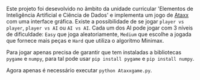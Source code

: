 Este projeto foi desevolvido no âmbito da unidade curricular 'Elementos de Inteligência Artificial e Ciência de Dados' e implementa um jogo de [Ataxx](https://en.wikipedia.org/wiki/Ataxx) com uma interface gráfica. Existe a possibilidade de se jogar
```player vs player```, ```player vs AI``` ou ```AI vs AI```. Cada um dos AI pode jogar com 3 níveis de dificuldade: ```Easy``` que joga aleatoriamente, ```Medium``` que escolhe a jogada que fornece mais peças e ```Hard``` que utiliza o algoritmo Minimax.

Para jogar apenas precisa de garantir que tem instaladas a bibliotecas ```pygame``` e ```numpy```, para tal pode usar ```pip install pygame``` e ```pip install numpy```.

Agora apenas é necessário executar ```python Ataxxgame.py```.
